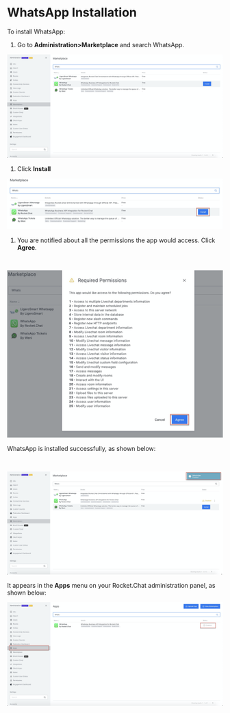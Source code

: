 # WhatsApp Installation

To install WhatsApp:‌

1. Go to **Administration>Marketplace** and search WhatsApp.

![](<../../../../.gitbook/assets/image (424).png>)

1. Click **Install**

![](<../../../../.gitbook/assets/image (425).png>)

1. You are notified about all the permissions the app would access. Click **Agree**.

‌

![](<../../../../.gitbook/assets/image (426).png>)

WhatsApp is installed successfully, as shown below:

‌

![](<../../../../.gitbook/assets/image (427).png>)

It appears in the **Apps** menu on your Rocket.Chat administration panel, as shown below:

![](<../../../../.gitbook/assets/image (428).png>)
